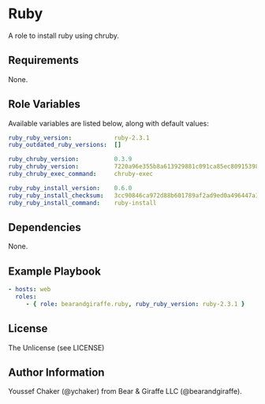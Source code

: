 Ruby
=========

A role to install ruby using chruby.

Requirements
------------

None.

Role Variables
--------------

Available variables are listed below, along with default values:

```yml
ruby_ruby_version:            ruby-2.3.1
ruby_outdated_ruby_versions:  []

ruby_chruby_version:          0.3.9
ruby_chruby_version:          7220a96e355b8a613929881c091ca85ec809153988d7d691299e0a16806b42fd
ruby_chruby_exec_command:     chruby-exec

ruby_ruby_install_version:    0.6.0
ruby_ruby_install_checksum:   3cc90846ca972d88b601789af2ad9ed0a496447a13cb986a3d74a4de062af37d
ruby_ruby_install_command:    ruby-install
```

Dependencies
------------

None.

Example Playbook
----------------

```yml
- hosts: web
  roles:
     - { role: bearandgiraffe.ruby, ruby_ruby_version: ruby-2.3.1 }
```

License
-------

The Unlicense (see LICENSE)

Author Information
------------------

Youssef Chaker (@ychaker) from Bear & Giraffe LLC (@bearandgiraffe).
